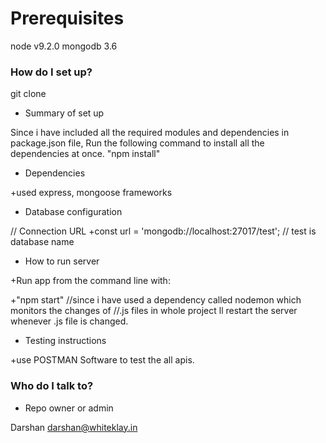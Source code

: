 # Prerequisites
node v9.2.0
mongodb 3.6

### How do I set up? ###
git clone <remote repository url>

* Summary of set up

Since i have included all the required modules and dependencies in package.json file, Run the following command to install all the dependencies at once.
"npm install"

* Dependencies

+used express, mongoose frameworks

* Database configuration

// Connection URL
+const url = 'mongodb://localhost:27017/test'; // test is database name

* How to run server

+Run app from the command line with:

+"npm start" //since i have used a dependency called nodemon which monitors the changes of
			//.js files in whole project ll restart the server whenever .js file is changed. 

*  Testing instructions

+use POSTMAN Software to test the all apis.

### Who do I talk to? ###

* Repo owner or admin

Darshan 
darshan@whiteklay.in